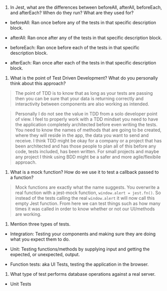 <!-- Answers to the Short Answer Essay Questions go here -->


1. In Jest, what are the differences between beforeAll, afterAll, beforeEach, and afterEach? When do they run? What are they used for?
- beforeAll: Ran once before any of the tests in that specific description block.

- afterAll: Ran once after any of the tests in that specific description block.

- beforeEach: Ran once before each of the tests in that specific description block.

- afterEach: Ran once after each of the tests in that specific description block.

1. What is the point of Test Driven Development? What do you personally think about this approach?
> The point of TDD is to know that as long as your tests are passing then you can be sure that your data is returning correctly and interactivity between components are also working as intended.

> Personally I do not see the value in TDD from a solo developer point of view. I feel to properly work with a TDD mindset you need to have the application completely architected before even writing the tests. You need to know the names of methods that are going to be created, where they will reside in the app, the data you want to send and receive. I think TDD might be okay for a company or a project that has been architected and has those people to plan all of this before any code, tests included, has been written. For small projects and maybe any project I think using BDD might be a safer and more agile/flexibile approach.

1. What is a mock function? How do we use it to test a callback passed to a function?
> Mock functions are exactly what the name suggests. You overwrite a real function with a jest-mock function, `window.alert = jest.fn()`. So instead of the tests calling the real `window.alert` it will now call this empty Jest function. From here we can test things such as how many times it was called in order to know whether or not our UI/methods are working.

1. Mention three types of tests.
- Integration: Testing your components and making sure they are doing what you expect them to do.

- Unit: Testing functions/methods by supplying input and getting the expected, or unexpected, output.

- Function tests: aka UI Tests, testing the application in the browser.

1. What type of test performs database operations against a real server.
- Unit Tests
